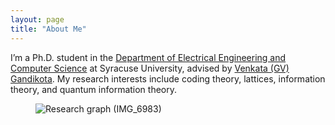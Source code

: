 ```yaml
---
layout: page
title: "About Me"
---
```


I’m a Ph.D. student in the [Department of Electrical Engineering and Computer Science](https://ecs.syracuse.edu/academics/electrical-engineering-and-computer-science) at Syracuse University, advised by [Venkata (GV) Gandikota](https://sites.google.com/view/gvenkata/home).
My research interests include coding theory, lattices, information theory, and quantum information theory.



<figure>
  <picture>
    <!-- Many browsers don't render HEIC. Keep the HEIC for completeness, but provide a JPEG fallback. -->
    <source srcset="/assets/images/IMG_6983.jpg" type="image/heic">
    <img src="/assets/images/IMG_6983.jpg" alt="Research graph (IMG_6983)" style="max-width:100%; height:auto;">
  </picture>
  <figcaption></figcaption>
</figure>

